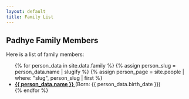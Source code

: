 ```yaml
---
layout: default
title: Family List
---
```


## Padhye Family Members

Here is a list of family members:

<ul>
{% for person_data in site.data.family %}
  {% assign person_slug = person_data.name | slugify %}
  {% assign person_page = site.people | where: "slug", person_slug | first %}
  <li>
    <a href="{{ person_page.url | relative_url }}">
      <strong>{{ person_data.name }}</strong>
    </a>
    (Born: {{ person_data.birth_date }})
  </li>
{% endfor %}
</ul>
